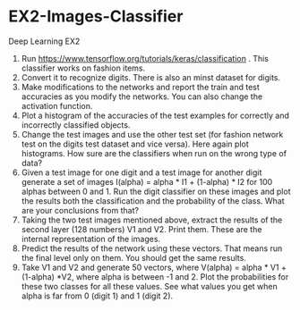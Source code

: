 # EX2-Images-Classifier

Deep Learning EX2

1)	Run https://www.tensorflow.org/tutorials/keras/classification . This classifier works on fashion items.
2)	Convert it to recognize digits. There is also an minst dataset for digits.
3)	Make modifications to the networks and report the train and test accuracies as you modify the networks.  You can also change the activation function.
4)	Plot a histogram of the accuracies of the test examples for correctly and incorrectly classified objects.
5)	Change the test images and use the other test set (for fashion network test on the digits test dataset and vice versa). Here again plot histograms. How sure are the classifiers when run on the wrong type of data? 
6)	Given a test image for one digit and a test image for another digit generate a set of images
I(alpha) = alpha * I1 + (1-alpha) * I2 for 100 alphas between 0 and 1. Run the digit classifier on these images and plot the results both the classification and the probability of the class. What are your conclusions from that?
7)	Taking the two test images mentioned above, extract the results of the second layer (128 numbers) V1 and V2. Print them. These are the internal representation of the images.
8)	Predict the results of the network using these vectors. That means run the final level only on them. You should get the same results.
9)	Take V1 and V2 and generate 50 vectors, where V(alpha) = alpha * V1 + (1-alpha) *V2, where alpha is between -1 and 2. Plot the probabilities for these two classes for all these values. See what values you get when alpha is far from 0 (digit 1) and 1 (digit 2).

